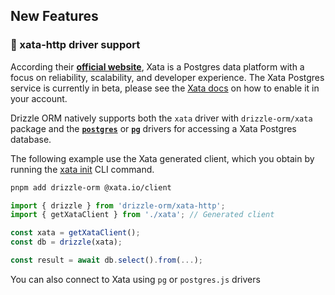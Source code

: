 ## New Features

### 🎉 xata-http driver support

According their **[official website](https://xata.io)**, Xata is a Postgres data platform with a focus on reliability, scalability, and developer experience. The Xata Postgres service is currently in beta, please see the [Xata docs](https://xata.io/docs/postgres) on how to enable it in your account.

Drizzle ORM natively supports both the `xata` driver with `drizzle-orm/xata` package and the **[`postgres`](#postgresjs)** or **[`pg`](#node-postgres)** drivers for accessing a Xata Postgres database.

The following example use the Xata generated client, which you obtain by running the [xata init](https://xata.io/docs/getting-started/installation) CLI command.

```bash
pnpm add drizzle-orm @xata.io/client
```

```ts
import { drizzle } from 'drizzle-orm/xata-http';
import { getXataClient } from './xata'; // Generated client

const xata = getXataClient();
const db = drizzle(xata);

const result = await db.select().from(...);
```

You can also connect to Xata using `pg` or `postgres.js` drivers